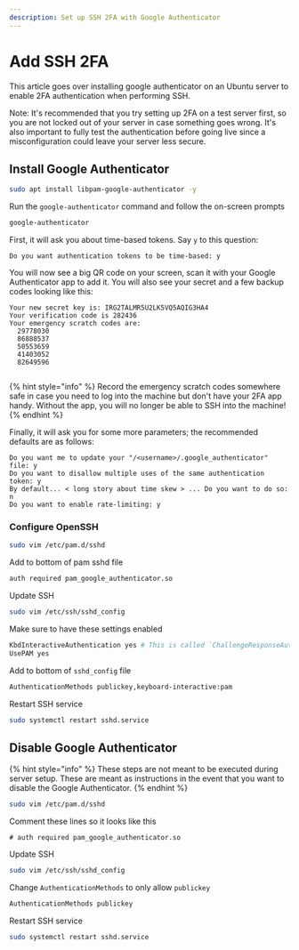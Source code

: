 ```yaml
---
description: Set up SSH 2FA with Google Authenticator
---
```


# Add SSH 2FA

This article goes over installing google authenticator on an Ubuntu server to enable 2FA authentication when performing SSH.

Note: It's recommended that you try setting up 2FA on a test server first, so you are not locked out of your server in case something goes wrong. It's also important to fully test the authentication before going live since a misconfiguration could leave your server less secure.

## Install Google Authenticator

```bash
sudo apt install libpam-google-authenticator -y
```

Run the `google-authenticator` command and follow the on-screen prompts

```bash
google-authenticator
```

First, it will ask you about time-based tokens. Say `y` to this question:

```
Do you want authentication tokens to be time-based: y
```

You will now see a big QR code on your screen, scan it with your Google Authenticator app to add it. You will also see your secret and a few backup codes looking like this:

```
Your new secret key is: IRG2TALMR5U2LK5VQ5AQIG3HA4
Your verification code is 282436
Your emergency scratch codes are:
  29778030
  86888537
  50553659
  41403052
  82649596
 
```

{% hint style="info" %}
Record the emergency scratch codes somewhere safe in case you need to log into the machine but don't have your 2FA app handy. Without the app, you will no longer be able to SSH into the machine!
{% endhint %}

Finally, it will ask you for some more parameters; the recommended defaults are as follows:

```
Do you want me to update your "/<username>/.google_authenticator" file: y
Do you want to disallow multiple uses of the same authentication token: y
By default... < long story about time skew > ... Do you want to do so: n
Do you want to enable rate-limiting: y
```

### Configure OpenSSH

```bash
sudo vim /etc/pam.d/sshd
```

Add to bottom of pam sshd file

```bash
auth required pam_google_authenticator.so
```

Update SSH

```bash
sudo vim /etc/ssh/sshd_config
```

Make sure to have these settings enabled

```bash
KbdInteractiveAuthentication yes # This is called `ChallengeResponseAuthentication` in versions prior to Ubuntu 22.04
UsePAM yes
```

Add to bottom of `sshd_config` file

```bash
AuthenticationMethods publickey,keyboard-interactive:pam
```

Restart SSH service

```bash
sudo systemctl restart sshd.service
```

## Disable Google Authenticator

{% hint style="info" %}
These steps are not meant to be executed during server setup. These are meant as instructions in the event that you want to disable the Google Authenticator.
{% endhint %}

```bash
sudo vim /etc/pam.d/sshd
```

Comment these lines so it looks like this

```
# auth required pam_google_authenticator.so
```

Update SSH

```bash
sudo vim /etc/ssh/sshd_config
```

Change `AuthenticationMethods` to only allow `publickey`

```bash
AuthenticationMethods publickey
```

Restart SSH service

```bash
sudo systemctl restart sshd.service
```
